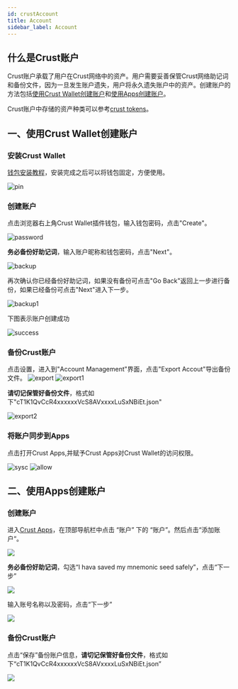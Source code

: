 ```yaml
---
id: crustAccount
title: Account
sidebar_label: Account
---
```

## 什么是Crust账户

Crust账户承载了用户在Crust网络中的资产。用户需要妥善保管Crust网络助记词和备份文件，因为一旦发生账户遗失，用户将永久遗失账户中的资产。创建账户的方法包括[使用Crust Wallet创建账户](#一、使用crust-wallet创建账户)和[使用Apps创建账户](#二、使用apps创建账户)。

Crust账户中存储的资产种类可以参考[crust tokens](crust-tokens.md)。

## 一、使用Crust Wallet创建账户

### 安装Crust Wallet

[钱包安装教程](crustWallet.md)，安装完成之后可以将钱包固定，方便使用。

![pin](assets/wallet/pin.png)

### 创建账户

点击浏览器右上角Crust Wallet插件钱包，输入钱包密码，点击"Create"。

![password](assets/wallet/password.png)

**务必备份好助记词**，输入账户昵称和钱包密码，点击"Next"。

![backup](assets/wallet/backup.png)

再次确认你已经备份好助记词，如果没有备份可点击"Go Back"返回上一步进行备份，如果已经备份可点击"Next"进入下一步。

![backup1](assets/wallet/backup1.png)

下图表示账户创建成功

![success](assets/wallet/success.png)

### 备份Crust账户

点击设置，进入到"Account Management"界面，点击"Export Accout"导出备份文件。
![export](assets/wallet/export.png)
![export1](assets/wallet/export1.png)

**请切记保管好备份文件**，格式如下"cT1K1QvCcR4xxxxxxVcS8AVxxxxLuSxNBiEt.json"

![export2](assets/wallet/export2.png)

### 将账户同步到Apps

点击打开Crust Apps,并赋予Crust Apps对Crust Wallet的访问权限。

![sysc](assets/wallet/sysc.png)
![allow](assets/wallet/allow.png)


## 二、使用Apps创建账户

### 创建账户

进入[Crust Apps](https://apps.crust.network/)，在顶部导航栏中点击 “账户” 下的 “账户”。然后点击“添加账户“。

![](assets/account/1.png) 

**务必备份好助记词**，勾选“I hava saved my mnemonic seed safely”，点击“下一步”

![](assets/account/2.png)

输入账号名称以及密码，点击“下一步”

![](assets/account/3.png)

### 备份Crust账户

点击“保存”备份账户信息，**请切记保管好备份文件**，格式如下“cT1K1QvCcR4xxxxxxVcS8AVxxxxLuSxNBiEt.json”

![](assets/account/3.1.3.png) 
